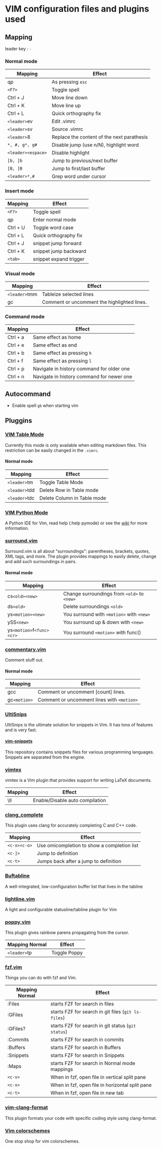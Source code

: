 # VIM configuration files and plugins used

## Mapping

leader key : `-`

### Normal mode

| Mapping            | Effect                                     |
|--------------------|--------------------------------------------|
| qp                 | As pressing `esc`                          |
| `<F7>`             | Toggle spell                               |
| Ctrl + J           | Move line down                             |
| Ctrl + K           | Move line up                               |
| Ctrl + L           | Quick orthography fix                      |
| `<leader>`ev       | Edit .vimrc                                |
| `<leader>`sv       | Source .vimrc                              |
| `<leader>`8        | Replace the content of the next parathesis |
| `*, #, g*, g#`     | Disable jump (use n/N), highlight word     |
| `<leader><espace>` | Disable highlight                          |
| `[b, ]b`           | Jump to previous/next buffer               |
| `[B, ]B`           | Jump to first/last buffer                  |
| `<leader>*,#`      | Grep word under cursor                     |

### Insert mode

| Mapping  | Effect                 |
|----------|------------------------|
| `<F7>`   | Toggle spell           |
| qp       | Enter normal mode      |
| Ctrl + U | Toggle word case       |
| Ctrl + L | Quick orthography fix  |
| Ctrl + J | snippet jump forward   |
| Ctrl + K | snippet jump backward  |
| `<tab>`  | snippet expand trigger |

### Visual mode

| Mapping       | Effect                                      |
|---------------|---------------------------------------------|
| `<leader>`tmm | Tableize selected lines                     |
| gc            | Comment or uncomment the highlighted lines. |

### Command mode

| Mapping  | Effect                                    |
|----------|-------------------------------------------|
| Ctrl + a | Same effect as home                       |
| Ctrl + e | Same effect as end                        |
| Ctrl + b | Same effect as pressing `h`               |
| Ctrl + f | Same effect as pressing `l`               |
| Ctrl + p | Navigate in history command for older one |
| Ctrl + n | Navigate in history command for newer one |

## Autocommand

* Enable spell `gb` when starting vim

## Pluggins

### [VIM Table Mode](https://github.com/dhruvasagar/vim-table-mode)

Currently this mode is only available when editing markdown files. This restriction can be easily changed in the `.vimrc`.

#### Normal mode

| Mapping       | Effect                      |
|---------------|-----------------------------|
| `<leader>`tm  | Toggle Table Mode           |
| `<leader>`tdd | Delete Row in Table mode    |
| `<leader>`tdc | Delete Column in Table mode |

### [VIM Python Mode](https://github.com/python-mode/python-mode)

A Python IDE for Vim, read help (:help pymode) or see the [wiki](https://github.com/python-mode/python-mode/wiki) for more information.

### [surround.vim](https://github.com/tpope/vim-surround)

Surround.vim is all about "surroundings": parentheses, brackets, quotes, XML tags, and more. The plugin provides mappings to easily delete, change and add such surroundings in pairs.

#### Normal mode

| Mapping                   | Effect                                      |
|---------------------------|---------------------------------------------|
| cs`<old><new>`            | Change surroundings from `<old>` to `<new>` |
| ds`<old>`                 | Delete surroundings `<old>`                 |
| ys`<motion><new>`         | You surround with `<motion>` with `<new>`   |
| ySS`<new>`                | You surround up & down with `<new>`         |
| ys`<motion>`f`<func><cr>` | You surround `<motion>` with func()         |

### [commentary.vim](https://github.com/tpope/vim-commentary)

Comment stuff out.

#### Normal mode

| Mapping      | Effect                                     |
|--------------|--------------------------------------------|
| gcc          | Comment or uncomment [count] lines.        |
| gc`<motion>` | Comment or uncomment lines with `<motion>` |


### [UltiSnips](https://github.com/SirVer/ultisnips)

UltiSnips is the ultimate solution for snippets in Vim. It has tons of features and is very fast.

#### [vim-snippets](https://github.com/honza/vim-snippets)

This repository contains snippets files for various programming languages. Snippets are separated from the engine.

### [vimtex](https://github.com/lervag/vimtex)

vimtex is a Vim plugin that provides support for writing LaTeX documents.

| Mapping | Effect                          |
|---------|---------------------------------|
| \ll     | Enable/Disable auto compilation |

### [clang_complete](https://github.com/xavierd/clang_complete)

This plugin uses clang for accurately completing C and C++ code.

| Mapping      | Effect                                      |
|--------------|---------------------------------------------|
| `<c-x><c-o>` | Use omicompletion to show a completion list |
| `<c-]>`      | Jump to definition                          |
| `<c-t>`      | Jumps back after a jump to definition       |

### [Buftabline](https://github.com/ap/vim-buftabline)

 A well-integrated, low-configuration buffer list that lives in the tabline

### [lightline.vim](https://github.com/itchyny/lightline.vim)

 A light and configurable statusline/tabline plugin for Vim

### [poppy.vim](https://github.com/bounceme/poppy.vim)

This plugin gives rainbow parens propagating from the cursor.

| Mapping Normal | Effect       |
|----------------|--------------|
| `<leader>`tp   | Toggle Poppy |

### [fzf.vim](https://github.com/junegunn/fzf.vim)

Things you can do with fzf and Vim.

| Mapping Normal | Effect                                              |
|----------------|-----------------------------------------------------|
| :Files         | starts FZF for search in files                      |
| :GFiles        | starts FZF for search in git files (`git ls-files`) |
| :GFiles?       | starts FZF for search in git status (`git status`)  |
| :Commits       | starts FZF for search in commits                    |
| :Buffers       | starts FZF for search in Buffers                    |
| :Snippets      | starts FZF for search in Snippets                   |
| :Maps          | starts FZF for search in Normal mode mappings       |
| `<c-v>`        | When in fzf, open file in vertical split pane       |
| `<c-x>`        | When in fzf, open file in horizontal split pane     |
| `<c-t>`        | When in fzf, open file in new tab                   |

### [vim-clang-format](https://github.com/rhysd/vim-clang-format)

This plugin formats your code with specific coding style using clang-format.

### [Vim colorschemes](https://github.com/flazz/vim-colorschemes)

One stop shop for vim colorschemes.
